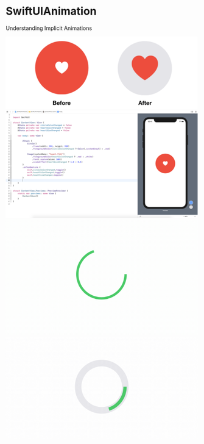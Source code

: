 # SwiftUIAnimation

Understanding Implicit Animations

<img src="https://github.com/obadasemary/SwiftUIAnimation/blob/master/swiftui-animation-1.png" alt="HTML5 Icon">
<img src="https://github.com/obadasemary/SwiftUIAnimation/blob/master/swiftui-animation-2.png" alt="HTML5 Icon">
<img src="https://github.com/obadasemary/SwiftUIAnimation/blob/master/swiftui-animation-3.gif" alt="HTML5 Icon">
<img src="https://github.com/obadasemary/SwiftUIAnimation/blob/master/swiftui-animation-4.gif" alt="HTML5 Icon">

